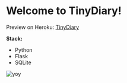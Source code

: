 # Welcome to TinyDiary!

Preview on Heroku:
[TinyDiary](https://tinydiaryapp.herokuapp.com/)

**Stack:**
 - Python
 - Flask
 - SQLite
 
 ![yoy](https://i.pinimg.com/originals/7d/86/8e/7d868e530bd4ffac7bed8dca9cbb8d63.gif)

